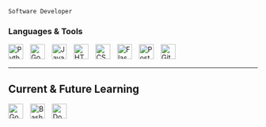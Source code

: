 ``` 
Software Developer
```

<h3>Languages & Tools </h3>

<div>
  <img aling="left" alt="Python" width="30px" style="padding-right:10px;" src="https://cdn.jsdelivr.net/gh/devicons/devicon@latest/icons/python/python-original.svg" />
  <img aling="left" alt="Go" width="30px" style="padding-right:10px;" src="https://cdn.jsdelivr.net/gh/devicons/devicon@latest/icons/go/go-original-wordmark.svg" />    
  <img aling="left" alt="Java" width="30px" style="padding-right:10px;" src="https://cdn.jsdelivr.net/gh/devicons/devicon@latest/icons/java/java-original.svg" /> 
  <img aling="left" alt="HTML" width="30px" style="padding-right:10px;" src="https://cdn.jsdelivr.net/gh/devicons/devicon@latest/icons/html5/html5-original.svg" />
  <img aling="left" alt="CSS" width="30px" style="padding-right:10px;" 
  src="https://cdn.jsdelivr.net/gh/devicons/devicon@latest/icons/css3/css3-original.svg" />
  <img aling="left" alt="Flask" width="30px" style="padding-right:10px;" 
  src="https://cdn.jsdelivr.net/gh/devicons/devicon@latest/icons/flask/flask-original.svg" />         
  <img aling="left" alt="Postgresql" width="30px" style="padding-right:10px;" 
  src="https://cdn.jsdelivr.net/gh/devicons/devicon@latest/icons/postgresql/postgresql-original.svg" />
  <img aling="left" alt="Git" width="30px" style="padding-right:10px;" 
  src="https://cdn.jsdelivr.net/gh/devicons/devicon@latest/icons/git/git-original.svg" />
</div>

<hr>

<h2>Current & Future Learning</h2>
<div>
  <img aling="left" alt="Go" width="30px" style="padding-right:10px;" src="https://cdn.jsdelivr.net/gh/devicons/devicon@latest/icons/go/go-original-wordmark.svg" />  
  <img aling="left" alt="Bash" width="30px" style="padding-right:10px;" 
  src="https://cdn.jsdelivr.net/gh/devicons/devicon@latest/icons/bash/bash-original.svg" />
  <img aling="left" alt="Docker" width="30px" style="padding-right:10px;" 
  src="https://cdn.jsdelivr.net/gh/devicons/devicon@latest/icons/docker/docker-original.svg" />
</div>

